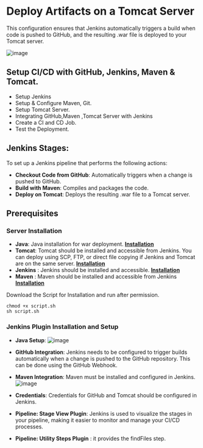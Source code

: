 # Deploy Artifacts on a Tomcat Server
This configuration ensures that Jenkins automatically triggers a build when code is pushed to GitHub, and the resulting .war file is deployed to your Tomcat server.

![image](https://github.com/user-attachments/assets/48fd45af-2bdc-4aac-a0a2-2ffa6ebf7b59)

## Setup CI/CD with GitHub, Jenkins, Maven & Tomcat.
- Setup Jenkins
- Setup & Configure Maven, Git.
- Setup Tomcat Server.
- Integrating GitHub,Maven ,Tomcat Server with Jenkins
- Create a CI and CD Job.
- Test the Deployment.

## Jenkins Stages:
To set up a Jenkins pipeline that performs the following actions:
- **Checkout Code from GitHub**: Automatically triggers when a change is pushed to GitHub.
- **Build with Maven**: Compiles and packages the code.
- **Deploy on Tomcat**: Deploys the resulting .war file to a Tomcat server.

## Prerequisites

### Server Installation
- **Java**: Java installation for war deployment. **[Installation](https://github.com/manishktomar/bash-scripts)**
- **Tomcat**: Tomcat should be installed and accessible from Jenkins. You can deploy using SCP, FTP, or direct file copying if Jenkins and Tomcat are on the same server. **[Installation](https://github.com/manishktomar/bash-scripts)**
- **Jenkins** : Jenkins should be installed and accessible. **[Installation](https://github.com/manishktomar/bash-scripts)**
- **Maven** : Maven should be installed and accessible from Jenkins **[Installation](https://github.com/manishktomar/bash-scripts)**

Download the Script for Installation and run after permission.
```
chmod +x script.sh
sh script.sh
```

### Jenkins Plugin Installation and Setup
- **Java Setup**: 
![image](https://github.com/user-attachments/assets/9bda1c58-ef34-4442-a4b3-92596e846d4c)

- **GitHub Integration**: Jenkins needs to be configured to trigger builds automatically when a change is pushed to the GitHub repository. This can be done using the GitHub Webhook.
- **Maven Integration**: Maven must be installed and configured in Jenkins.
  ![image](https://github.com/user-attachments/assets/fa6666fc-da5c-44b8-b9ef-d832035ec21b)

- **Credentials**: Credentials for GitHub and Tomcat should be configured in Jenkins.
- **Pipeline: Stage View Plugin**: Jenkins is used to visualize the stages in your pipeline, making it easier to monitor and manage your CI/CD processes.
- **Pipeline: Utility Steps Plugin** : it provides the findFiles step.

